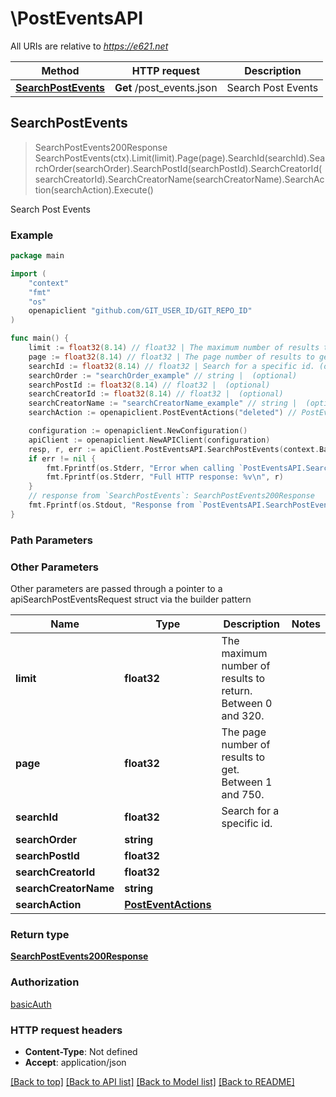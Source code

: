 # \PostEventsAPI

All URIs are relative to *https://e621.net*

Method | HTTP request | Description
------------- | ------------- | -------------
[**SearchPostEvents**](PostEventsAPI.md#SearchPostEvents) | **Get** /post_events.json | Search Post Events



## SearchPostEvents

> SearchPostEvents200Response SearchPostEvents(ctx).Limit(limit).Page(page).SearchId(searchId).SearchOrder(searchOrder).SearchPostId(searchPostId).SearchCreatorId(searchCreatorId).SearchCreatorName(searchCreatorName).SearchAction(searchAction).Execute()

Search Post Events

### Example

```go
package main

import (
	"context"
	"fmt"
	"os"
	openapiclient "github.com/GIT_USER_ID/GIT_REPO_ID"
)

func main() {
	limit := float32(8.14) // float32 | The maximum number of results to return. Between 0 and 320. (optional)
	page := float32(8.14) // float32 | The page number of results to get. Between 1 and 750. (optional)
	searchId := float32(8.14) // float32 | Search for a specific id. (optional)
	searchOrder := "searchOrder_example" // string |  (optional)
	searchPostId := float32(8.14) // float32 |  (optional)
	searchCreatorId := float32(8.14) // float32 |  (optional)
	searchCreatorName := "searchCreatorName_example" // string |  (optional)
	searchAction := openapiclient.PostEventActions("deleted") // PostEventActions |  (optional)

	configuration := openapiclient.NewConfiguration()
	apiClient := openapiclient.NewAPIClient(configuration)
	resp, r, err := apiClient.PostEventsAPI.SearchPostEvents(context.Background()).Limit(limit).Page(page).SearchId(searchId).SearchOrder(searchOrder).SearchPostId(searchPostId).SearchCreatorId(searchCreatorId).SearchCreatorName(searchCreatorName).SearchAction(searchAction).Execute()
	if err != nil {
		fmt.Fprintf(os.Stderr, "Error when calling `PostEventsAPI.SearchPostEvents``: %v\n", err)
		fmt.Fprintf(os.Stderr, "Full HTTP response: %v\n", r)
	}
	// response from `SearchPostEvents`: SearchPostEvents200Response
	fmt.Fprintf(os.Stdout, "Response from `PostEventsAPI.SearchPostEvents`: %v\n", resp)
}
```

### Path Parameters



### Other Parameters

Other parameters are passed through a pointer to a apiSearchPostEventsRequest struct via the builder pattern


Name | Type | Description  | Notes
------------- | ------------- | ------------- | -------------
 **limit** | **float32** | The maximum number of results to return. Between 0 and 320. | 
 **page** | **float32** | The page number of results to get. Between 1 and 750. | 
 **searchId** | **float32** | Search for a specific id. | 
 **searchOrder** | **string** |  | 
 **searchPostId** | **float32** |  | 
 **searchCreatorId** | **float32** |  | 
 **searchCreatorName** | **string** |  | 
 **searchAction** | [**PostEventActions**](PostEventActions.md) |  | 

### Return type

[**SearchPostEvents200Response**](SearchPostEvents200Response.md)

### Authorization

[basicAuth](../README.md#basicAuth)

### HTTP request headers

- **Content-Type**: Not defined
- **Accept**: application/json

[[Back to top]](#) [[Back to API list]](../README.md#documentation-for-api-endpoints)
[[Back to Model list]](../README.md#documentation-for-models)
[[Back to README]](../README.md)

